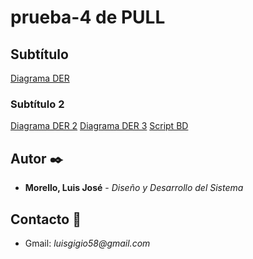 # prueba-4 de PULL
## Subtítulo 
[Diagrama DER](https://github.com/lucho1157/prueba-4/blob/main/ASSETS/IMG/Diagrama%20DER.PNG)
### Subtítulo 2
[Diagrama DER 2](https://github.com/lucho1157/prueba-4/blob/main/ASSETS/IMG/LogoArgProg.png)
[Diagrama DER 3](https://github.com/lucho1157/prueba-4/blob/main/ASSETS/IMG/CapturaDER.PNG)
[Script BD](https://github.com/lucho1157/prueba-4/blob/main/porfolio3_jpa%20(2).sql)
## Autor ✒️
* **Morello, Luis José** - *Diseño y Desarrollo del Sistema*

## Contacto 📱
* Gmail: _luisgigio58@gmail.com_